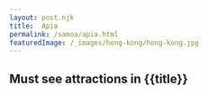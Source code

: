 ```yaml
---
layout: post.njk
title: 	Apia
permalink: /samoa/apia.html
featuredImage: /_images/hong-kong/hong-kong.jpg
---
```

## Must see attractions in {{title}}
